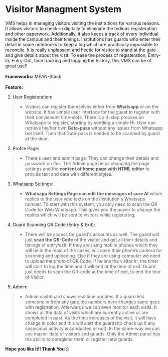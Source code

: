 # Visitor Managment System
VMS helps in managing visitors visiting the institutions for various reasons. It allows visitors to check-in digitally to eliminate the tedious registeration and other paperwork. Additionally, it also keeps a track of every individual inside the campus and their timings. Institutions has guards who enter their detail in some notebooks to keep a log which are practically impossible to reconcile. It is really unpleasent and hectic for visitor to stand at the gate and give details about the visit. To ease the process of registeration, Entry-In, Entry-Out, time tracking and logging the history, this VMS can be of great use!! <br> <br>
**Frameworks:** MEAN-Stack <br><br>
**Feature:**<br/>
1. User Registeration: 
  >- Visitors can register themselves either from **Whatsapp** or on the website. It has simple user interface for the guest to register with their convieneint time-slots. There is a 4-step process on Whatsapp to register, starting by sending a simple Hi. User can retrieve his/her own **Gate-pass** without any issues from Whatsapp bot itself. Then that Gate-pass is needed to be scanned by guard at the door.
2. Profile Page:
  >- There's user and admin page. They can change their details and password on this. The Admin page helps changing the page settings and the **content of home page with HTML editor** to provide text and data with different styles.
3. Whatsapp Settings:
  >- **Whatsapp Settings Page can edit the messages of core AI** which replies to the user who texts on the institution's Whatsapp number. To start with this system, you only need to scan the QR Code for Web Whatsapp. This gives you the power to change the replies which will be sent to visitors while registering.
4. Guard Scanning QR Code (Entry & Exit):
  >- There will be access for guard's accounts as well. The guard will just **scan the QR-Code** of the visitor and get all their details and timings of entry/exit. If they are using mobile phones which they will be in the most of the cases, will open their phone’s camera for scanning and uploading. Else if they are using computer we need to upload the photo of QR Code. If he lets the visitor in, the timer will start to log the time and it will end at the time of exit. Guard just needs to scan the QR-code at the time of exit, to end the tour of Visitor.
5. Admin:
  >- Admin dashboard shows real time updates. If a guard lets someone in from any gate the numbers here changes same goes with registration. Afterwards we can even monitor each visits. It shows all the data of visits which are currently active or are completed in past. As the time increases of the visit, it will have change in color and this will alert the guards(to check up if any suspicious activity is conducted or not). In the same-way we can see master data of visitors and guards. Only the Admin panel has the ability to deregister them or register new guards.<br/>

**Hope you like it!! Thank You :)**
  

